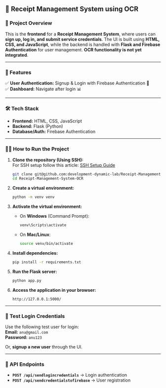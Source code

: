 
## 🧾 Receipt Management System using OCR 

### 📌 Project Overview  
This is the **frontend** for a **Receipt Management System**, where users can **sign up, log in, and submit service credentials**. The UI is built using **HTML, CSS, and JavaScript**, while the backend is handled with **Flask and Firebase Authentication** for user management. **OCR functionality is not yet integrated**.  

---

### 🚀 Features  
✅ **User Authentication:** Signup & Login with Firebase Authentication 🔑  
✅ **Dashboard:** Navigate after login 📊  
  
---

### 🛠️ Tech Stack  
- **Frontend:** HTML, CSS, JavaScript  
- **Backend:** Flask (Python)  
- **Database/Auth:** Firebase Authentication  

---

### 🏃‍♂️ How to Run the Project  

1. **Clone the repository (Using SSH):**  
   For SSH setup follow this article: [SSH Setup Guide](https://medium.com/@anurupakarmakar.dgp18/ssh-simplified-how-to-securely-connect-and-clone-repositories-like-a-pro-e2efbf065de3)  
   ```bash
   git clone git@github.com:development-dynamic-lab/Receipt-Management-System-OCR.git
   cd Receipt-Management-System-OCR
   ```  

2. **Create a virtual environment:**  
   ```bash
   python -m venv venv
   ```  

3. **Activate the virtual environment:**  
   - On **Windows** (Command Prompt):  
     ```bash
     venv\Scripts\activate
     ```  
   - On **Mac/Linux**:  
     ```bash
     source venv/bin/activate
     ```  

4. **Install dependencies:**  
   ```bash
   pip install -r requirements.txt
   ```  

5. **Run the Flask server:**  
   ```bash
   python app.py
   ```  

6. **Access the application in your browser:**  
   ```
   http://127.0.0.1:5000/
   ```

---

### 🔑 Test Login Credentials  
Use the following test user for login:  
**Email:** `anu@gmail.com`  
**Password:** `anu123`  

Or, **signup a new user** through the UI.

---

### 📩 API Endpoints  
- **`POST /api/sendlogincredentials`** → Login authentication  
- **`POST /api/sendcredentialstofirebase`** → User registration  





